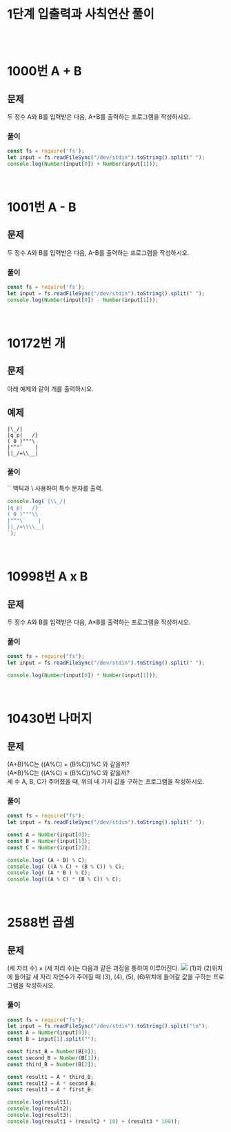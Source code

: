 # 1단계 입출력과 사칙연산 풀이
<br>
<br>

# 1000번 A + B
## 문제
두 정수 A와 B를 입력받은 다음, A+B를 출력하는 프로그램을 작성하시오.

### 풀이
```js
const fs = require('fs');
let input = fs.readFileSync("/dev/stdin").toString().split(" ");
console.log(Number(input[0]) + Number(input[1]));
```
<br>

# 1001번 A - B
## 문제
두 정수 A와 B를 입력받은 다음, A-B를 출력하는 프로그램을 작성하시오.

### 풀이
```js
const fs = require('fs');
let input = fs.readFileSync("/dev/stdin").toString().split(" ");
console.log(Number(input[0]) - Number(input[1]));
```
<br>

# 10172번 개
## 문제
아래 예제와 같이 개를 출력하시오.

## 예제
```
|\_/|
|q p|   /}
( 0 )"""\
|"^"`    |
||_/=\\__|
```
### 풀이
`` 백틱과 \ 사용하여 특수 문자를 출력.
```js
console.log(`|\\_/|
|q p|   /}
( 0 )"""\\
|"^"\`    |
||_/=\\\\__|
`);
```
<br>

# 10998번 A x B
## 문제
두 정수 A와 B를 입력받은 다음, A×B를 출력하는 프로그램을 작성하시오.

### 풀이
```js
const fs = require("fs");
let input = fs.readFileSync("/dev/stdin").toString().split(" ");

console.log(Number(input[0]) * Number(input[1]));
```

<br>

# 10430번 나머지
## 문제
(A+B)%C는 ((A%C) + (B%C))%C 와 같을까? <br>
(A×B)%C는 ((A%C) × (B%C))%C 와 같을까? <br>
세 수 A, B, C가 주어졌을 때, 위의 네 가지 값을 구하는 프로그램을 작성하시오. <br>

### 풀이
```js
const fs = require("fs");
let input = fs.readFileSync("/dev/stdin").toString().split(" ");

const A = Number(input[0]);
const B = Number(input[1]);
const C = Number(input[2]);

console.log( (A + B) % C);
console.log( ((A % C) + (B % C)) % C);
console.log( (A * B ) % C);
console.log(((A % C) * (B % C)) % C);
```
<br>

# 2588번 곱셈
## 문제
(세 자리 수) × (세 자리 수)는 다음과 같은 과정을 통하여 이루어진다.
<img src="https://www.acmicpc.net/upload/images/f5NhGHVLM4Ix74DtJrwfC97KepPl27s%20(1).png">
(1)과 (2)위치에 들어갈 세 자리 자연수가 주어질 때 (3), (4), (5), (6)위치에 들어갈 값을 구하는 프로그램을 작성하시오.

### 풀이
```js
const fs = require("fs");
let input = fs.readFileSync("/dev/stdin").toString().split("\n");
const A = Number(input[0]);
const B = input[1].split("");

const first_B = Number(B[0]);
const second_B = Number(B[1]);
const third_B = Number(B[2]);

const result1 = A * third_B;
const result2 = A * second_B;
const result3 = A * first_B;

console.log(result1);
console.log(result2);
console.log(result3);
console.log(result1 + (result2 * 10) + (result3 * 100));

```
<br>